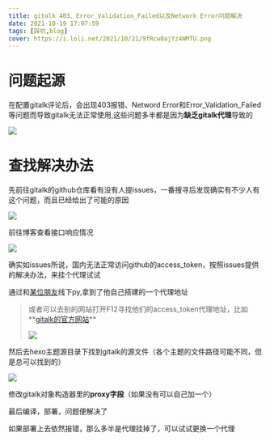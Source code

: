 ```yaml
---
title: gitalk 403、Error_Validation_Failed以及Network Error问题解决
date: 2021-10-19 17:07:59
tags: [踩坑,blog]
cover: https://i.loli.net/2021/10/21/9fRcw8ajYz4WMTU.png
---
```


# 问题起源

在配置gitalk评论后，会出现403报错、Netword Error和Error_Validation_Failed等问题而导致gitalk无法正常使用,这些问题多半都是因为**缺乏gitalk代理**导致的

<!--more-->

![](https://i.loli.net/2021/10/21/9fRcw8ajYz4WMTU.png)

# 查找解决办法

先前往gitalk的github仓库看有没有人提issues，一番搜寻后发现确实有不少人有这个问题，而且已经给出了可能的原因

![](https://i.loli.net/2021/10/21/NUlaYjnCmKt2J3S.png)

前往博客查看接口响应情况

![](https://i.loli.net/2021/10/21/YiNMa5j2KdnHqAB.png)

确实如issues所说，国内无法正常访问github的access_token，按照issues提供的解决办法，来挂个代理试试

通过和[某位朋友](https://rainchan.win/)线下py,拿到了他自己搭建的一个代理地址

> 或者可以去别的网站打开F12寻找他们的access_token代理地址，比如**[gitalk的官方网站](https://gitalk.github.io/)**
>
> ![](https://i.loli.net/2021/10/21/HRJPQ8Ntix2EdFV.png)

然后去hexo主题源目录下找到gitalk的源文件（各个主题的文件路径可能不同，但是总可以找到的）

![](https://i.loli.net/2021/10/21/YFdWOxbtJple472.png)

修改gitalk对象构造器里的**proxy字段**（如果没有可以自己加一个）

最后编译，部署，问题便解决了

如果部署上去依然报错，那么多半是代理挂掉了，可以试试更换一个代理


